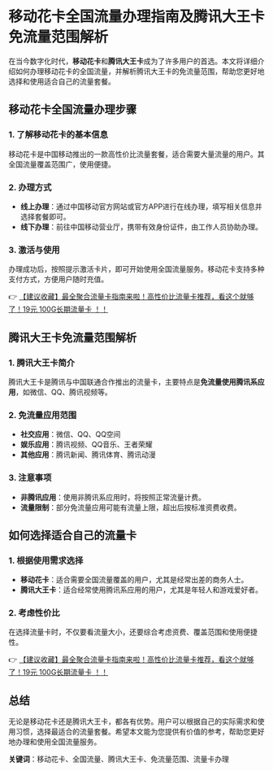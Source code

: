 # 移动花卡全国流量办理指南及腾讯大王卡免流量范围解析

在当今数字化时代，**移动花卡**和**腾讯大王卡**成为了许多用户的首选。本文将详细介绍如何办理移动花卡的全国流量，并解析腾讯大王卡的免流量范围，帮助您更好地选择和使用适合自己的流量套餐。

## 移动花卡全国流量办理步骤

### 1. 了解移动花卡的基本信息
移动花卡是中国移动推出的一款高性价比流量套餐，适合需要大量流量的用户。其全国流量覆盖范围广，使用便捷。

### 2. 办理方式
- **线上办理**：通过中国移动官方网站或官方APP进行在线办理，填写相关信息并选择套餐即可。
- **线下办理**：前往中国移动营业厅，携带有效身份证件，由工作人员协助办理。

### 3. 激活与使用
办理成功后，按照提示激活卡片，即可开始使用全国流量服务。移动花卡支持多种支付方式，方便用户随时充值。

👉 [【建议收藏】最全聚合流量卡指南来啦！高性价比流量卡推荐，看这个就够了！19元 100G长期流量卡 ！！](https://bit.ly/Liuliangka)

## 腾讯大王卡免流量范围解析

### 1. 腾讯大王卡简介
腾讯大王卡是腾讯与中国联通合作推出的流量卡，主要特点是**免流量使用腾讯系应用**，如微信、QQ、腾讯视频等。

### 2. 免流量应用范围
- **社交应用**：微信、QQ、QQ空间
- **娱乐应用**：腾讯视频、QQ音乐、王者荣耀
- **其他应用**：腾讯新闻、腾讯体育、腾讯动漫

### 3. 注意事项
- **非腾讯应用**：使用非腾讯系应用时，将按照正常流量计费。
- **流量限制**：部分免流量应用可能有流量上限，超出后按标准资费收费。

## 如何选择适合自己的流量卡

### 1. 根据使用需求选择
- **移动花卡**：适合需要全国流量覆盖的用户，尤其是经常出差的商务人士。
- **腾讯大王卡**：适合经常使用腾讯系应用的用户，尤其是年轻人和游戏爱好者。

### 2. 考虑性价比
在选择流量卡时，不仅要看流量大小，还要综合考虑资费、覆盖范围和使用便捷性。

👉 [【建议收藏】最全聚合流量卡指南来啦！高性价比流量卡推荐，看这个就够了！19元 100G长期流量卡 ！！](https://bit.ly/Liuliangka)

## 总结

无论是移动花卡还是腾讯大王卡，都各有优势。用户可以根据自己的实际需求和使用习惯，选择最适合的流量套餐。希望本文能为您提供有价值的参考，帮助您更好地办理和使用全国流量服务。

**关键词**：移动花卡、全国流量、腾讯大王卡、免流量范围、流量卡办理